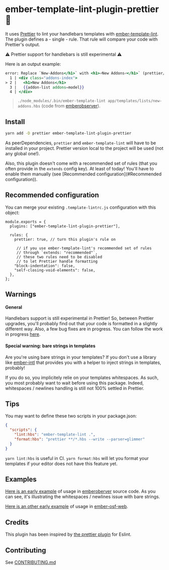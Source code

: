 # ember-template-lint-plugin-prettier 👋

It uses [Prettier](https://github.com/prettier/prettier) to lint your handlebars templates with [ember-template-lint](https://github.com/ember-template-lint/ember-template-lint). The plugin defines a - single - rule. That rule will compare your code with Prettier's output.

⚠️ Prettier support for handlebars is still experimental ⚠️

Here is an output example:

```handlebars
error: Replace `New·Addons</h1>` with <h1>⏎New Addons⏎</h1>` (prettier/prettier) at app/templates/lists/new-addons.hbs:2:5:
  1 | <div class="addons-index">
> 2 |   <h1>New Addons</h1>
  3 |   {{addon-list addons=model}}
  4 | </div>
```

> `./node_modules/.bin/ember-template-lint app/templates/lists/new-addons.hbs` (code from [emberobserver](https://github.com/emberobserver/client)).

## Install

```sh
yarn add -D prettier ember-template-lint-plugin-prettier
```

As peerDependencies, `prettier` and `ember-template-lint` will have to be installed in your project. Prettier version local to the project will be used (not any global one!).

Also, this plugin doesn't come with a recommended set of rules (that you often provide in the `extends` config key). At least of today! You'll have to enable them manually (see [Recommended configuration](#Recommended configuration)).

## Recommended configuration

You can merge your existing `.template-lintrc.js` configuration with this object:

```
module.exports = {
  plugins: ["ember-template-lint-plugin-prettier"],

  rules: {
    prettier: true, // turn this plugin's rule on

     // if you use ember-template-lint's recommended set of rules
     // through `extends: "recommended"`,
     // these two rules need to be disabled
     // to let Prettier handle formatting
    "block-indentation": false,
    "self-closing-void-elements": false,
  },
};
```

## Warnings

#### General

Handlebars support is still experimental in Prettier! So, between Prettier upgrades, you'll probably find out that your code is formatted in a slightly different way. Also, a few bug fixes are in progress. You can follow the work in progress [here](https://github.com/jgwhite/prettier/issues/1).

#### Special warning: bare strings in templates

Are you're using bare strings in your templates? If you don't use a library like [ember-intl](https://github.com/ember-intl/ember-intl) that provides you with a helper to inject strings in templates, probably!

If you do so, you implicitely relie on your templates whitespaces. As such, you most probably want to wait before using this package. Indeed, whitespaces / newlines handling is still not 100% settled in Prettier.

## Tips

You may want to define these two scripts in your package.json:

```json
{
  "scripts": {
    "lint:hbs": "ember-template-lint .",
    "format:hbs": "prettier **/*.hbs --write --parser=glimmer"
  }
}
```

`yarn lint:hbs` is useful in CI. `yarn format:hbs` will let you format your templates if your editor does not have this feature yet.

## Examples

[Here is an early example](https://github.com/dcyriller/client/pull/1) of usage in [emberoberver](https://emberobserver.com/) source code. As you can see, it's illustrating the whitespaces / newlines issue with bare strings.

[Here is an other early example](https://github.com/dcyriller/ember-osf-web/pull/1) of usage in [ember-osf-web](https://github.com/CenterForOpenScience/ember-osf-web).

## Credits

This plugin has been inspired by [the prettier plugin](https://github.com/prettier/eslint-plugin-prettier) for Eslint.

## Contributing

See [CONTRIBUTING.md](https://github.com/dcyriller/ember-template-lint-plugin-prettier/blob/master/CONTRIBUTING.md)
